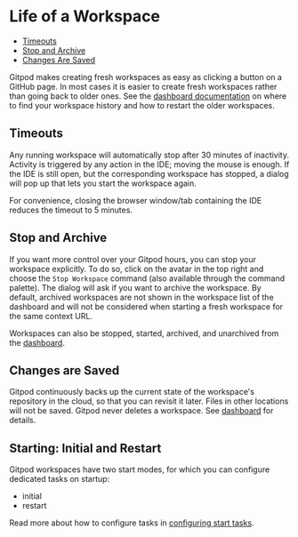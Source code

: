# Life of a Workspace

 * [Timeouts](#timeouts)
 * [Stop and Archive](#stop-and-archive)
 * [Changes Are Saved](#changes-are-saved)

Gitpod makes creating fresh workspaces as easy as clicking a button on a GitHub page.
In most cases it is easier to create fresh workspaces rather than going back to older ones.
See the [dashboard documentation](60_Dashboard.md) on where to find your workspace history
and how to restart the older workspaces.

## Timeouts
Any running workspace will automatically stop after 30 minutes of inactivity. Activity is triggered
by any action in the IDE; moving the mouse is enough. If the IDE is still open, but the
corresponding workspace has stopped, a dialog will pop up that lets you start the workspace
again.

For convenience, closing the browser window/tab containing the IDE reduces the timeout to 5 minutes.

## Stop and Archive
If you want more control over your Gitpod hours, you can stop your workspace explicitly. To
do so, click on the avatar in the top right and choose the `Stop Workspace` command (also available
through the command palette). The dialog will ask if you want to archive the workspace. By default,
archived workspaces are not shown in the workspace list of the dashboard and will not be considered
when starting a fresh workspace for the same context URL.

Workspaces can also be stopped, started, archived, and unarchived from the
[dashboard](60_Dashboard.md).

## Changes are Saved
Gitpod continuously backs up the current state of the workspace's repository in the cloud, so that
you can revisit it later. Files in other locations will not be saved. Gitpod never deletes a
workspace. See [dashboard](60_Dashboard.md) for details.

## Starting: Initial and Restart
Gitpod workspaces have two start modes, for which you can configure dedicated tasks on startup:
 - initial
 - restart

Read more about how to configure tasks in [configuring start tasks](44_Config_Start_Tasks.md).

